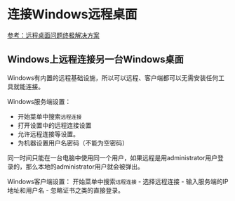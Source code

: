 # 连接Windows远程桌面

[参考：远程桌面问题终极解决方案](https://blog.csdn.net/molashaonian/article/details/53142886)

## Windows上远程连接另一台Windows桌面
Windows有内置的远程基础设施，所以可以远程、客户端都可以无需安装任何工具就能连接。

Windows服务端设置：
- 开始菜单中搜索`远程连接` 
- 打开设置中的远程连接设置 
- 允许远程连接等设置。
- 为机器设置用户名密码（不能为空密码）

同一时间只能在一台电脑中使用同一个用户，如果远程是用administrator用户登录的，那么本地的administrator用户就会被弹出。


Windows客户端设置：
开始菜单中搜索`远程连接` - 选择远程连接 - 输入服务端的IP地址和用户名 - 忽略证书之类的直接登录。